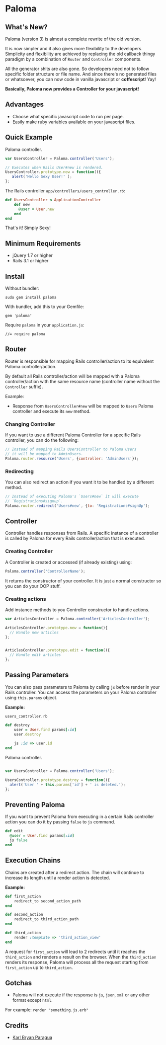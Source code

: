 # Paloma


## What's New?
Paloma (version 3) is almost a complete rewrite of the old version.

It is now simpler and it also gives more flexibility to the developers. Simplicity and flexibility are achieved by replacing the old callback thingy paradigm by a combination of `Router` and `Controller` components.

All the generator shits are also gone. So developers need not to follow specific folder structure or file name. And since there's no generated files or whatsoever, you can now code in vanilla javascript or **coffescript**! Yay!

**Basically, Paloma now provides a Controller for your javascript!**

## Advantages
* Choose what specific javascript code to run per page.
* Easily make ruby variables available on your javascript files.


## Quick Example

Paloma controller.

```javascript
var UsersController = Paloma.controller('Users');

// Executes when Rails User#new is rendered.
UsersController.prototype.new = function(){
   alert('Hello Sexy User!' );
};
```
 
The Rails controller `app/controllers/users_controller.rb`:

```ruby
def UsersController < ApplicationController
    def new
      @user = User.new
    end
end
```

That's it! Simply Sexy!

Minimum Requirements
-
* jQuery 1.7 or higher
* Rails 3.1 or higher


## Install

Without bundler:
```
sudo gem install paloma
```

With bundler, add this to your Gemfile:
```
gem 'paloma'
```


Require `paloma` in your `application.js`:
```
//= require paloma
```


## Router

Router is responsible for mapping Rails controller/action to its equivalent Paloma controller/action.

By default all Rails controller/action will be mapped with a Paloma controller/action with the same resource name (controller name without the `Controller` suffix).

Example:
* Response from `UsersController#new` will be mapped to `Users` Paloma controller and execute its `new` method.

### Changing Controller

If you want to use a different Paloma Controller for a specific Rails controller, you can do the following:

```javascript
// Instead of mapping Rails UsersController to Paloma Users
// it will be mapped to AdminUsers.
Paloma.router.resource('Users', {controller: 'AdminUsers'});
```

### Redirecting

You can also redirect an action if you want it to be handled by a different method.

```javascript
// Instead of executing Paloma's `Users#new` it will execute
// `Registrations#signup`.
Paloma.router.redirect('Users#new', {to: 'Registrations#signUp');
```

## Controller

Controller handles responses from Rails. A specific instance of a controller is called by Paloma for every Rails controller/action that is executed.

### Creating Controller

A Controller is created or accessed (if already existing) using:

```javascript
Paloma.controller('ControllerName');
``` 

It returns the constructor of your controller. It is just a normal constructor so you can do your OOP stuff.


### Creating actions

Add instance methods to you Controller constructor to handle actions.

```javascript
var ArticlesController = Paloma.controller('ArticlesController');

ArticlesController.prototype.new = function(){
  // Handle new articles
};


ArticlesController.prototype.edit = function(){
  // Handle edit articles
};
```

## Passing Parameters

You can also pass parameters to Paloma by calling `js` before render in your Rails controller. You can access the parameters on your Paloma controller using `this.params` object.

**Example:**

`users_controller.rb`
```ruby
def destroy
    user = User.find params[:id]
    user.destroy
    
    js :id => user.id
end
```

Paloma controller.

```javascript

var UsersController = Paloma.controller('Users');

UsersController.prototype.destroy = function(){
  alert('User ' + this.params['id'] + ' is deleted.');
};
```

## Preventing Paloma

If you want to prevent Paloma from executing in a certain Rails controller action you can do it by passing `false` to `js` command.

```ruby
def edit
  @user = User.find params[:id]
  js false
end
```

## Execution Chains

Chains are created after a redirect action. The chain will continue to increase its length until a render action is detected.

**Example:**

```ruby
def first_action
    redirect_to second_action_path
end

def second_action
    redirect_to third_action_path
end

def third_action
    render :template => 'third_action_view'
end
```

A request for `first_action` will lead to 2 redirects until it reaches the `third_action` and renders a result on the browser. When the `third_action` renders its response, Paloma will process all the request starting from `first_action` up to `third_action`.


## Gotchas

* Paloma  will not execute if the response is `js`, `json`, `xml` or any other format except `html`.

For example: `render "something.js.erb"`

## Credits

* [Karl Bryan Paragua](http://www.karlparagua.com)
